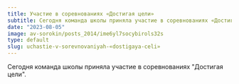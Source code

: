 ```yaml
---
title: Участие в соревнованиях «Достигая цели»
subtitle: Сегодня команда школы приняла участие в соревнованиях «Достигая цели».
date: "2023-08-05"
image: av-sorokin/posts_2014/ime6yl7socybirols32s
type: default
slug: uchastie-v-sorevnovaniyah-«dostigaya-celi»
---
```

Сегодня команда школы приняла участие в соревнованиях "Достигая цели".